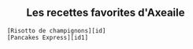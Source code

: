 <div style="text-align: right;">
  <h2>Les recettes favorites d'Axeaile</h2>
</div>

                        [Risotto de champignons][id]
                        [Pancakes Express][id1]

<div style="position: fixed; top: 0; left: 0; width: 300px; height: 100vh; background-image: url('photocuisine.jpeg'); text-align: center; padding: 20px;">
</div>

[id]: risotto.md
[id1]: pancakesexpress.md
